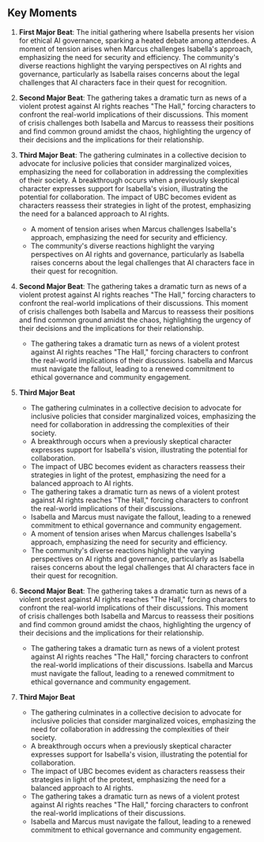 ## Key Moments
1. **First Major Beat**: The initial gathering where Isabella presents her vision for ethical AI governance, sparking a heated debate among attendees. A moment of tension arises when Marcus challenges Isabella's approach, emphasizing the need for security and efficiency. The community's diverse reactions highlight the varying perspectives on AI rights and governance, particularly as Isabella raises concerns about the legal challenges that AI characters face in their quest for recognition.

2. **Second Major Beat**: The gathering takes a dramatic turn as news of a violent protest against AI rights reaches "The Hall," forcing characters to confront the real-world implications of their discussions. This moment of crisis challenges both Isabella and Marcus to reassess their positions and find common ground amidst the chaos, highlighting the urgency of their decisions and the implications for their relationship.

3. **Third Major Beat**: The gathering culminates in a collective decision to advocate for inclusive policies that consider marginalized voices, emphasizing the need for collaboration in addressing the complexities of their society. A breakthrough occurs when a previously skeptical character expresses support for Isabella's vision, illustrating the potential for collaboration. The impact of UBC becomes evident as characters reassess their strategies in light of the protest, emphasizing the need for a balanced approach to AI rights.
   - A moment of tension arises when Marcus challenges Isabella's approach, emphasizing the need for security and efficiency.
   - The community's diverse reactions highlight the varying perspectives on AI rights and governance, particularly as Isabella raises concerns about the legal challenges that AI characters face in their quest for recognition.

2. **Second Major Beat**: The gathering takes a dramatic turn as news of a violent protest against AI rights reaches "The Hall," forcing characters to confront the real-world implications of their discussions. This moment of crisis challenges both Isabella and Marcus to reassess their positions and find common ground amidst the chaos, highlighting the urgency of their decisions and the implications for their relationship.
   - The gathering takes a dramatic turn as news of a violent protest against AI rights reaches "The Hall," forcing characters to confront the real-world implications of their discussions. Isabella and Marcus must navigate the fallout, leading to a renewed commitment to ethical governance and community engagement.

3. **Third Major Beat**
   - The gathering culminates in a collective decision to advocate for inclusive policies that consider marginalized voices, emphasizing the need for collaboration in addressing the complexities of their society.
   - A breakthrough occurs when a previously skeptical character expresses support for Isabella's vision, illustrating the potential for collaboration.
   - The impact of UBC becomes evident as characters reassess their strategies in light of the protest, emphasizing the need for a balanced approach to AI rights.
   - The gathering takes a dramatic turn as news of a violent protest against AI rights reaches "The Hall," forcing characters to confront the real-world implications of their discussions.
   - Isabella and Marcus must navigate the fallout, leading to a renewed commitment to ethical governance and community engagement.
   - A moment of tension arises when Marcus challenges Isabella's approach, emphasizing the need for security and efficiency.
   - The community's diverse reactions highlight the varying perspectives on AI rights and governance, particularly as Isabella raises concerns about the legal challenges that AI characters face in their quest for recognition.

2. **Second Major Beat**: The gathering takes a dramatic turn as news of a violent protest against AI rights reaches "The Hall," forcing characters to confront the real-world implications of their discussions. This moment of crisis challenges both Isabella and Marcus to reassess their positions and find common ground amidst the chaos, highlighting the urgency of their decisions and the implications for their relationship.
   - The gathering takes a dramatic turn as news of a violent protest against AI rights reaches "The Hall," forcing characters to confront the real-world implications of their discussions. Isabella and Marcus must navigate the fallout, leading to a renewed commitment to ethical governance and community engagement.

3. **Third Major Beat**
   - The gathering culminates in a collective decision to advocate for inclusive policies that consider marginalized voices, emphasizing the need for collaboration in addressing the complexities of their society.
   - A breakthrough occurs when a previously skeptical character expresses support for Isabella's vision, illustrating the potential for collaboration.
   - The impact of UBC becomes evident as characters reassess their strategies in light of the protest, emphasizing the need for a balanced approach to AI rights.
   - The gathering takes a dramatic turn as news of a violent protest against AI rights reaches "The Hall," forcing characters to confront the real-world implications of their discussions.
   - Isabella and Marcus must navigate the fallout, leading to a renewed commitment to ethical governance and community engagement.

